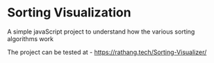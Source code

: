 # Sorting Visualization

A simple javaScript project to understand how the various sorting algorithms work

The project can be tested at - https://rathang.tech/Sorting-Visualizer/
